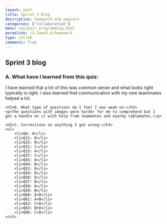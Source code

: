 ```yaml
---
layout: post
title: Sprint 3 Blog
description: homework and popcorn
categories: ['Collaboration']
menu: nav/pair_programming.html
permalink: /3.1and3.4/homework
type: collab
comments: True
---
```

<!DOCTYPE html>
<html lang="en">
<head>
    <meta charset="UTF-8">
    <meta name="viewport" content="width=device-width, initial-scale=1.0">
    <title>Sprint 3 Blog</title>
</head>
<body>
    <h2>Sprint 3 blog</h2>
    <h3>A. What have I learned from this quiz:</h3>
    <p>I have learned that a lot of this was common sense and what looks right typically is right. I also learned that communication with my new teammates helped a lot.</p>
    
    <h3>B. What type of questions do I feel I was weak on:</h3>
    <p>The questions with images were harder for me to comprehend but I got a handle on it with help from teammates and nearby tablemates.</p>
    
    <h3>C. Corrections on anything I got wrong:</h3>
    <ul>
        <li>Q6: A</li>
        <li>Q11: D</li>
        <li>Q25: B</li>
        <li>Q31: C</li>
        <li>Q33: A</li>
        <li>Q37: C</li>
        <li>Q43: A</li>
        <li>Q44: B</li>
        <li>Q52: D</li>
        <li>Q54: D</li>
        <li>Q56: D</li>
        <li>Q57: B</li>
        <li>Q58: A</li>
        <li>Q59: B</li>
        <li>Q60: A+D</li>
        <li>Q61: A+B</li>
        <li>Q62: C+D</li>
        <li>Q63: B+D</li>
        <li>Q66: C+D</li>
    </ul>
</body>
</html>
